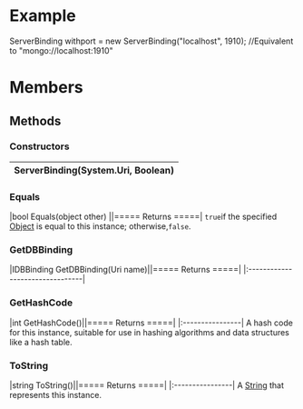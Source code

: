 # Example #
ServerBinding withport = new ServerBinding("localhost", 1910); //Equivalent to "mongo://localhost:1910"
# Members #
## Methods ##
### Constructors ###
|ServerBinding(System.Uri, Boolean)|
|:---------------------------------|
### Equals ###
|bool Equals(object other)         ||===== Returns =====|
`true`if the specified [Object](http://msdn.microsoft.com/en-us/library/System.Object.aspx) is equal to this instance; otherwise,`false`.

### GetDBBinding ###
|IDBBinding GetDBBinding(Uri name)||===== Returns =====|
|:--------------------------------|


### GetHashCode ###
|int GetHashCode()||===== Returns =====|
|:----------------|
A hash code for this instance, suitable for use in hashing algorithms and data structures like a hash table.

### ToString ###
|string ToString()||===== Returns =====|
|:----------------|
A [String](http://msdn.microsoft.com/en-us/library/System.String.aspx) that represents this instance.
